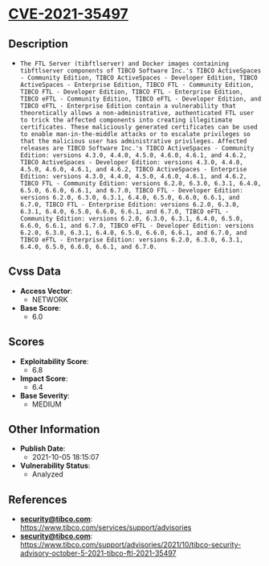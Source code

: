 
# [CVE-2021-35497](https://cve.mitre.org/cgi-bin/cvename.cgi?name=CVE-2021-35497)

## Description

- `The FTL Server (tibftlserver) and Docker images containing tibftlserver components of TIBCO Software Inc.'s TIBCO ActiveSpaces - Community Edition, TIBCO ActiveSpaces - Developer Edition, TIBCO ActiveSpaces - Enterprise Edition, TIBCO FTL - Community Edition, TIBCO FTL - Developer Edition, TIBCO FTL - Enterprise Edition, TIBCO eFTL - Community Edition, TIBCO eFTL - Developer Edition, and TIBCO eFTL - Enterprise Edition contain a vulnerability that theoretically allows a non-administrative, authenticated FTL user to trick the affected components into creating illegitimate certificates. These maliciously generated certificates can be used to enable man-in-the-middle attacks or to escalate privileges so that the malicious user has administrative privileges. Affected releases are TIBCO Software Inc.'s TIBCO ActiveSpaces - Community Edition: versions 4.3.0, 4.4.0, 4.5.0, 4.6.0, 4.6.1, and 4.6.2, TIBCO ActiveSpaces - Developer Edition: versions 4.3.0, 4.4.0, 4.5.0, 4.6.0, 4.6.1, and 4.6.2, TIBCO ActiveSpaces - Enterprise Edition: versions 4.3.0, 4.4.0, 4.5.0, 4.6.0, 4.6.1, and 4.6.2, TIBCO FTL - Community Edition: versions 6.2.0, 6.3.0, 6.3.1, 6.4.0, 6.5.0, 6.6.0, 6.6.1, and 6.7.0, TIBCO FTL - Developer Edition: versions 6.2.0, 6.3.0, 6.3.1, 6.4.0, 6.5.0, 6.6.0, 6.6.1, and 6.7.0, TIBCO FTL - Enterprise Edition: versions 6.2.0, 6.3.0, 6.3.1, 6.4.0, 6.5.0, 6.6.0, 6.6.1, and 6.7.0, TIBCO eFTL - Community Edition: versions 6.2.0, 6.3.0, 6.3.1, 6.4.0, 6.5.0, 6.6.0, 6.6.1, and 6.7.0, TIBCO eFTL - Developer Edition: versions 6.2.0, 6.3.0, 6.3.1, 6.4.0, 6.5.0, 6.6.0, 6.6.1, and 6.7.0, and TIBCO eFTL - Enterprise Edition: versions 6.2.0, 6.3.0, 6.3.1, 6.4.0, 6.5.0, 6.6.0, 6.6.1, and 6.7.0.`

## Cvss Data

- **Access Vector**:
  - NETWORK
- **Base Score**:
  - 6.0

## Scores

- **Exploitability Score**:
  - 6.8
- **Impact Score**:
  - 6.4
- **Base Severity**:
  - MEDIUM

## Other Information

- **Publish Date**:
  - 2021-10-05 18:15:07
- **Vulnerability Status**:
  - Analyzed

## References

- **security@tibco.com**: https://www.tibco.com/services/support/advisories
- **security@tibco.com**: https://www.tibco.com/support/advisories/2021/10/tibco-security-advisory-october-5-2021-tibco-ftl-2021-35497
